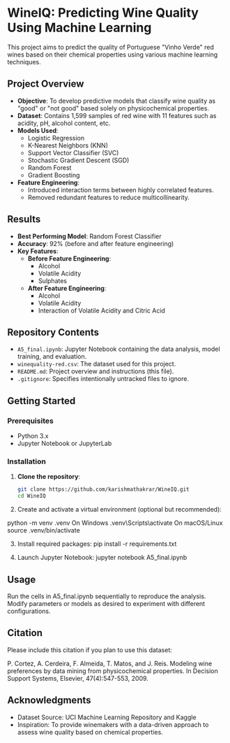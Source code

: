 # WineIQ: Predicting Wine Quality Using Machine Learning

This project aims to predict the quality of Portuguese "Vinho Verde" red wines based on their chemical properties using various machine learning techniques.

## Project Overview

- **Objective**: To develop predictive models that classify wine quality as "good" or "not good" based solely on physicochemical properties.
- **Dataset**: Contains 1,599 samples of red wine with 11 features such as acidity, pH, alcohol content, etc.
- **Models Used**:
  - Logistic Regression
  - K-Nearest Neighbors (KNN)
  - Support Vector Classifier (SVC)
  - Stochastic Gradient Descent (SGD)
  - Random Forest
  - Gradient Boosting
- **Feature Engineering**:
  - Introduced interaction terms between highly correlated features.
  - Removed redundant features to reduce multicollinearity.

## Results

- **Best Performing Model**: Random Forest Classifier
- **Accuracy**: 92% (before and after feature engineering)
- **Key Features**:
  - **Before Feature Engineering**:
    - Alcohol
    - Volatile Acidity
    - Sulphates
  - **After Feature Engineering**:
    - Alcohol
    - Volatile Acidity
    - Interaction of Volatile Acidity and Citric Acid

## Repository Contents

- `A5_final.ipynb`: Jupyter Notebook containing the data analysis, model training, and evaluation.
- `winequality-red.csv`: The dataset used for this project.
- `README.md`: Project overview and instructions (this file).
- `.gitignore`: Specifies intentionally untracked files to ignore.

## Getting Started

### Prerequisites

- Python 3.x
- Jupyter Notebook or JupyterLab

### Installation

1. **Clone the repository**:

   ```bash
   git clone https://github.com/karishmathakrar/WineIQ.git
   cd WineIQ

2. Create and activate a virtual environment (optional but recommended):

python -m venv .venv
On Windows
.venv\Scripts\activate
On macOS/Linux
source .venv/bin/activate

3. Install required packages:
pip install -r requirements.txt

4. Launch Jupyter Notebook:
jupyter notebook A5_final.ipynb

## Usage
Run the cells in A5_final.ipynb sequentially to reproduce the analysis.
Modify parameters or models as desired to experiment with different configurations.

## Citation
Please include this citation if you plan to use this dataset:

P. Cortez, A. Cerdeira, F. Almeida, T. Matos, and J. Reis. Modeling wine preferences by data mining from physicochemical properties. In Decision Support Systems, Elsevier, 47(4):547-553, 2009.

## Acknowledgments
- Dataset Source: UCI Machine Learning Repository and Kaggle
- Inspiration: To provide winemakers with a data-driven approach to assess wine quality based on chemical properties.
